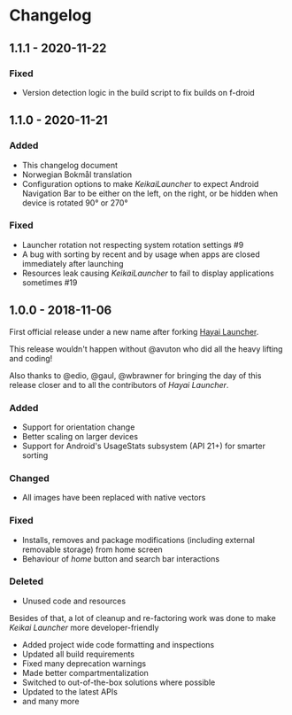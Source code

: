# Changelog

## 1.1.1 - 2020-11-22

### Fixed

* Version detection logic in the build script to fix builds on f-droid

## 1.1.0 - 2020-11-21

### Added

* This changelog document
* Norwegian Bokmål translation
* Configuration options to make _KeikaiLauncher_ to expect Android Navigation Bar to be either on the left, on the
  right, or be hidden when device is rotated 90° or 270°

### Fixed

* Launcher rotation not respecting system rotation settings #9
* A bug with sorting by recent and by usage when apps are closed immediately after launching
* Resources leak causing _KeikaiLauncher_ to fail to display applications sometimes #19


## 1.0.0 - 2018-11-06

First official release under a new name after forking [Hayai Launcher](https://github.com/edgarvperes/HayaiLauncher).

This release wouldn't happen without @avuton who did all the heavy lifting and coding!

Also thanks to @edio, @gaul, @wbrawner for bringing the day of this release closer and to all the contributors of _Hayai
Launcher_.

### Added
* Support for orientation change
* Better scaling on larger devices
* Support for Android's UsageStats subsystem (API 21+) for smarter sorting

### Changed
* All images have been replaced with native vectors

### Fixed
* Installs, removes and package modifications (including external removable storage) from home screen
* Behaviour of _home_ button and search bar interactions

### Deleted
* Unused code and resources 

Besides of that, a lot of cleanup and re-factoring work was done to make _Keikai Launcher_ more developer-friendly
* Added project wide code formatting and inspections
* Updated all build requirements 
* Fixed many deprecation warnings
* Made better compartmentalization
* Switched to out-of-the-box solutions where possible
* Updated to the latest APIs
* and many more

